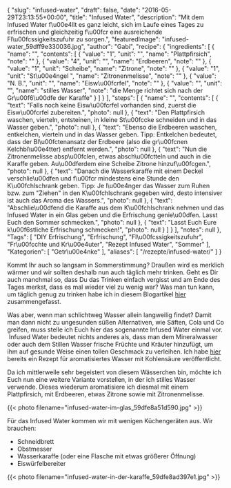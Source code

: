 {
    "slug": "infused-water",
    "draft": false,
    "date": "2016-05-29T23:13:55+00:00",
    "title": "Infused Water",
    "description": "Mit dem Infused Water f\u00e4llt es ganz leicht, sich im Laufe eines Tages zu erfrischen und gleichzeitig f\u00fcr eine ausreichende Fl\u00fcssigkeitszufuhr zu sorgen.",
    "featuredImage": "infused-water_59dff9e330036.jpg",
    "author": "Gabi",
    "recipe": {
        "ingredients": [
            {
                "name": "",
                "contents": [
                    {
                        "value": "1",
                        "unit": "",
                        "name": "Plattpfirsich",
                        "note": ""
                    },
                    {
                        "value": "4",
                        "unit": "",
                        "name": "Erdbeeren",
                        "note": ""
                    },
                    {
                        "value": "1",
                        "unit": "Scheibe",
                        "name": "Zitrone",
                        "note": ""
                    },
                    {
                        "value": "1",
                        "unit": "St\u00e4ngel ",
                        "name": "Zitronenmelisse",
                        "note": ""
                    },
                    {
                        "value": "N. B.",
                        "unit": "",
                        "name": "Eisw\u00fcrfel",
                        "note": ""
                    },
                    {
                        "value": "",
                        "unit": "",
                        "name": "stilles Wasser",
                        "note": "die Menge richtet sich nach der Gr\u00f6\u00dfe der Karaffe"
                    }
                ]
            }
        ],
        "steps": [
            {
                "name": "",
                "contents": [
                    {
                        "text": "Falls noch keine Eisw\u00fcrfel vorhanden sind, zuerst die Eisw\u00fcrfel zubereiten.",
                        "photo": null
                    },
                    {
                        "text": "Den Plattpfirsich waschen, vierteln, entsteinen, in kleine St\u00fccke schneiden und in das Wasser geben.",
                        "photo": null
                    },
                    {
                        "text": "Ebenso die Erdbeeren waschen, entkelchen, vierteln und in das Wasser geben. Tipp: Entkelchen bedeutet, dass der Bl\u00fctenansatz der Erdbeere (also die gr\u00fcnen Kelchbl\u00e4tter) entfernt werden.",
                        "photo": null
                    },
                    {
                        "text": "Nun die Zitronenmelisse absp\u00fclen, etwas absch\u00fctteln und auch in die Karaffe geben. Au\u00dferdem eine Scheibe Zitrone hinzuf\u00fcgen.",
                        "photo": null
                    },
                    {
                        "text": "Danach die Wasserkaraffe mit einem Deckel verschlie\u00dfen und f\u00fcr mindestens eine Stunde den K\u00fchlschrank geben. Tipp: Je l\u00e4nger das Wasser zum Ruhen bzw. zum \"Ziehen\" in den K\u00fchlschrank gegeben wird, desto intensiver ist auch das Aroma des Wassers.",
                        "photo": null
                    },
                    {
                        "text": "Abschlie\u00dfend die Karaffe aus dem K\u00fchlschrank nehmen und das Infused Water in ein Glas geben und die Erfrischung genie\u00dfen. Lasst Euch den Sommer schmecken.",
                        "photo": null
                    },
                    {
                        "text": "Lasst Euch Eure k\u00f6stliche Erfrischung schmecken!",
                        "photo": null
                    }
                ]
            }
        ],
        "notes": null
    },
    "Tags": [
        "DIY Erfrischung",
        "Erfrischung",
        "Fl\u00fcssigkeitszufuhr",
        "Fr\u00fcchte und Kr\u00e4uter",
        "Rezept Infused Water",
        "Sommer"
    ],
    "Kategorien": [
        "Getr\u00e4nke"
    ],
    "aliases": [
        "\/rezepte\/infused-water\/"
    ]
}

Kommt Ihr auch so langsam in Sommerstimmung? Draußen wird es merklich wärmer und wir sollten deshalb nun auch täglich mehr trinken. Geht es Dir auch manchmal so, dass Du das Trinken einfach vergisst und am Ende des Tages merkst, dass es mal wieder viel zu wenig war? Was man tun kann, um täglich genug zu trinken habe ich in diesem Blogartikel [hier][1] zusammengefasst.

Was aber, wenn man schlichtweg Wasser allein langweilig findet? Damit man dann nicht zu ungesunden süßen Alternativen, wie Säften, Cola und Co greifen, muss stelle ich Euch hier das sogenannte Infused Water einmal vor.  Infused Water bedeutet nichts anderes als, dass man dem Mineralwasser oder auch dem Stillen Wasser frische Früchte und Kräuter hinzufügt, um ihm auf gesunde Weise einen tollen Geschmack zu verleihen. Ich habe [hier][2] bereits ein Rezept für aromatisiertes Wasser mit Kohlensäure veröffentlicht.

Da ich mittlerweile sehr begeistert von diesem Wässerchen bin, möchte ich Euch nun eine weitere Variante vorstellen, in der ich stilles Wasser verwende. Dieses wiederum aromatisiere ich diesmal mit einem Plattpfirsich, mit Erdbeeren, etwas Zitrone sowie mit Zitronenmelisse.

{{< photo filename="infused-water-im-glas_59dfe8a51d590.jpg" >}}

Für das Infused Water kommen wir mit wenigen Küchengeräten aus. Wir brauchen:

 * Schneidbrett
 * Obstmesser
 * Wasserkaraffe (oder eine Flasche mit etwas größerer Öffnung)
 * Eiswürfelbereiter

{{< photo filename="infused-water-in-der-karaffe_59dfe8ad397e1.jpg" >}}





 [1]: https://kochfokus.de/wissenswert/lebensmittel-teil-1-getraenke/
 [2]: https://kochfokus.de/rezepte/aromatisiertes-wasser/
